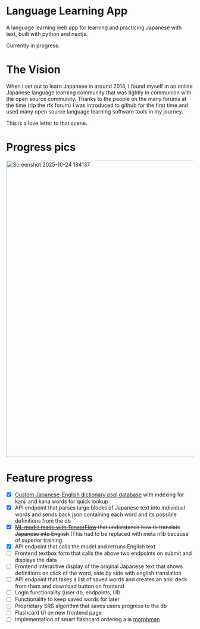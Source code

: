 # Language Learning App

A language learning web app for learning and practicing Japanese with text, built with python and nextjs.

Currently in progress.

# The Vision

When I set out to learn Japanese in around 2014, I found myself in an online Japanese language learning community that was tightly in communion with the open source community. Thanks to the people on the many forums at the time (rip the rtk forum) I was introduced to github for the first time and used many open source language learning software tools in my journey.

This is a love letter to that scene.

# Progress pics

<img width="832" height="794" alt="Screenshot 2025-10-24 184137" src="https://github.com/user-attachments/assets/20ac40e3-891f-4735-b34f-2b0a8ef74bf7" />

# Feature progress

- [x] [Custom Japanese-English dictionary psql database](https://github.com/helboi4/japanese-dict-db) with indexing for kanji and kana words for quick lookup
- [x] API endpoint that parses large blocks of Japanese text into individual words and sends back json containing each word and its possible definitions from the db
- [x] ~~[ML model made with TensorFlow](https://github.com/helboi4/tensorflow-translation-model/tree/main) that understands how to translate Japanese into English~~ (This had to be replaced with meta nllb because of superior training
- [x] API endpoint that calls the model and retruns English text
- [ ] Frontend textbox form that calls the above two endpoints on submit and displays the data
- [ ] Frontend interactive display of the original Japanese text that shows definitions on click of the word, side by side with english translation
- [ ] API endpoint that takes a list of saved words and creates an anki deck from them and download button on frontend
- [ ] Login functionality (user db, endpoints, UI)
- [ ] Functionality to keep saved words for later
- [ ] Proprietary SRS algorithm that saves users progress to the db
- [ ] Flashcard UI on new frontend page
- [ ] Implementation of smart flashcard ordering a la [morphman](https://github.com/kaegi/MorphMan)
